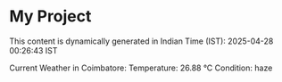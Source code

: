 # My Project

This content is dynamically generated in Indian Time (IST): 2025-04-28 00:26:43 IST


Current Weather in Coimbatore:
Temperature: 26.88 °C
Condition: haze
